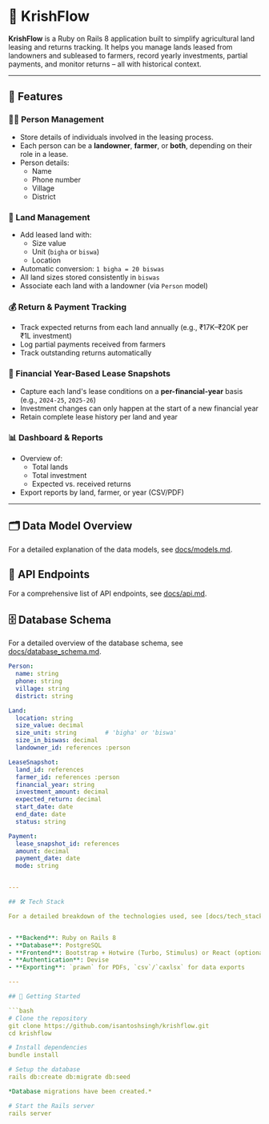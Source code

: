 # 🌾 KrishFlow

**KrishFlow** is a Ruby on Rails 8 application built to simplify agricultural land leasing and returns tracking.
It helps you manage lands leased from landowners and subleased to farmers, record yearly investments, partial payments, and monitor returns – all with historical context.

---

## 🚀 Features

### 🧑‍🌾 Person Management
- Store details of individuals involved in the leasing process.
- Each person can be a **landowner**, **farmer**, or **both**, depending on their role in a lease.
- Person details:
  - Name
  - Phone number
  - Village
  - District

### 🌱 Land Management
- Add leased land with:
  - Size value
  - Unit (`bigha` or `biswa`)
  - Location
- Automatic conversion: `1 bigha = 20 biswas`
- All land sizes stored consistently in `biswas`
- Associate each land with a landowner (via `Person` model)

### 💰 Return & Payment Tracking
- Track expected returns from each land annually (e.g., ₹17K–₹20K per ₹1L investment)
- Log partial payments received from farmers
- Track outstanding returns automatically

### 📅 Financial Year-Based Lease Snapshots
- Capture each land's lease conditions on a **per-financial-year** basis (e.g., `2024-25`, `2025-26`)
- Investment changes can only happen at the start of a new financial year
- Retain complete lease history per land and year

### 📊 Dashboard & Reports
- Overview of:
  - Total lands
  - Total investment
  - Expected vs. received returns
- Export reports by land, farmer, or year (CSV/PDF)

---

## 🗂️ Data Model Overview

For a detailed explanation of the data models, see [docs/models.md](docs/models.md).

## 🔗 API Endpoints

For a comprehensive list of API endpoints, see [docs/api.md](docs/api.md).

## 🗄️ Database Schema

For a detailed overview of the database schema, see [docs/database_schema.md](docs/database_schema.md).


```yaml
Person:
  name: string
  phone: string
  village: string
  district: string

Land:
  location: string
  size_value: decimal
  size_unit: string        # 'bigha' or 'biswa'
  size_in_biswas: decimal
  landowner_id: references :person

LeaseSnapshot:
  land_id: references
  farmer_id: references :person
  financial_year: string
  investment_amount: decimal
  expected_return: decimal
  start_date: date
  end_date: date
  status: string

Payment:
  lease_snapshot_id: references
  amount: decimal
  payment_date: date
  mode: string


---

## 🛠️ Tech Stack

For a detailed breakdown of the technologies used, see [docs/tech_stack.md](docs/tech_stack.md).


- **Backend**: Ruby on Rails 8
- **Database**: PostgreSQL
- **Frontend**: Bootstrap + Hotwire (Turbo, Stimulus) or React (optional)
- **Authentication**: Devise
- **Exporting**: `prawn` for PDFs, `csv`/`caxlsx` for data exports

---

## 🏁 Getting Started

```bash
# Clone the repository
git clone https://github.com/isantoshsingh/krishflow.git
cd krishflow

# Install dependencies
bundle install

# Setup the database
rails db:create db:migrate db:seed

*Database migrations have been created.*

# Start the Rails server
rails server
